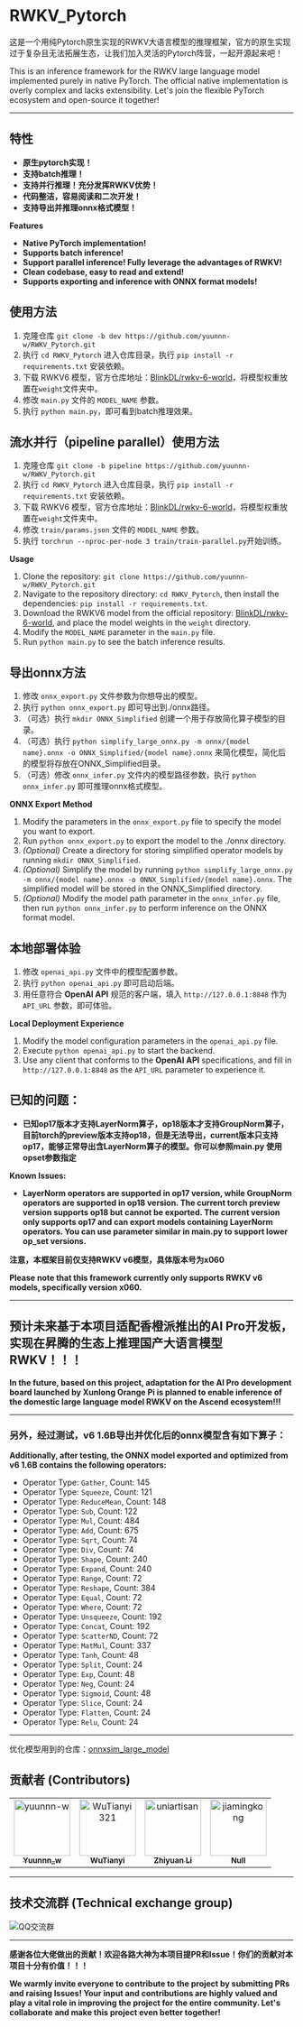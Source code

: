 # RWKV_Pytorch

这是一个用纯Pytorch原生实现的RWKV大语言模型的推理框架，官方的原生实现过于复杂且无法拓展生态，让我们加入灵活的Pytorch阵营，一起开源起来吧！

This is an inference framework for the RWKV large language model implemented purely in native PyTorch. The official native implementation is overly complex and lacks extensibility. Let's join the flexible PyTorch ecosystem and open-source it together!

****

## 特性
- **原生pytorch实现！**
- **支持batch推理！**
- **支持并行推理！充分发挥RWKV优势！**
- **代码整洁，容易阅读和二次开发！**
- **支持导出并推理onnx格式模型！**

**Features**
- **Native PyTorch implementation!**
- **Supports batch inference!**
- **Support parallel inference! Fully leverage the advantages of RWKV!**
- **Clean codebase, easy to read and extend!**
- **Supports exporting and inference with ONNX format models!**


## 使用方法
1. 克隆仓库 `git clone -b dev https://github.com/yuunnn-w/RWKV_Pytorch.git`
2. 执行 `cd RWKV_Pytorch` 进入仓库目录，执行 `pip install -r requirements.txt` 安装依赖。
3. 下载 RWKV6 模型，官方仓库地址：[BlinkDL/rwkv-6-world](https://huggingface.co/BlinkDL/rwkv-6-world/tree/main)，将模型权重放置在`weight`文件夹中。
4. 修改 `main.py` 文件的 `MODEL_NAME` 参数。
5. 执行 `python main.py`，即可看到batch推理效果。
## 流水并行（pipeline parallel）使用方法
1. 克隆仓库 `git clone -b pipeline https://github.com/yuunnn-w/RWKV_Pytorch.git`
2. 执行 `cd RWKV_Pytorch` 进入仓库目录，执行 `pip install -r requirements.txt` 安装依赖。
3. 下载 RWKV6 模型，官方仓库地址：[BlinkDL/rwkv-6-world](https://huggingface.co/BlinkDL/rwkv-6-world/tree/main)，将模型权重放置在`weight`文件夹中。
4. 修改 `train/params.json` 文件的 `MODEL_NAME` 参数。
5. 执行 `torchrun --nproc-per-node 3 train/train-parallel.py`开始训练。

**Usage**
1. Clone the repository: `git clone https://github.com/yuunnn-w/RWKV_Pytorch.git`
2. Navigate to the repository directory: `cd RWKV_Pytorch`, then install the dependencies: `pip install -r requirements.txt`.
3. Download the RWKV6 model from the official repository: [BlinkDL/rwkv-6-world](https://huggingface.co/BlinkDL/rwkv-6-world/tree/main), and place the model weights in the `weight` directory.
4. Modify the `MODEL_NAME` parameter in the `main.py` file.
5. Run `python main.py` to see the batch inference results.


## 导出onnx方法
1. 修改 `onnx_export.py` 文件参数为你想导出的模型。
2. 执行 `python onnx_export.py` 即可导出到./onnx路径。
3. （可选）执行 `mkdir ONNX_Simplified` 创建一个用于存放简化算子模型的目录。
4. （可选）执行 `python simplify_large_onnx.py -m onnx/{model name}.onnx -o ONNX_Simplified/{model name}.onnx` 来简化模型，简化后的模型将存放在ONNX_Simplified目录。
5. （可选）修改 `onnx_infer.py` 文件内的模型路径参数，执行 `python onnx_infer.py` 即可推理onnx格式模型。

**ONNX Export Method**
1. Modify the parameters in the `onnx_export.py` file to specify the model you want to export.
2. Run `python onnx_export.py` to export the model to the ./onnx directory.
3. *(Optional)* Create a directory for storing simplified operator models by running `mkdir ONNX_Simplified`.
4. *(Optional)* Simplify the model by running `python simplify_large_onnx.py -m onnx/{model name}.onnx -o ONNX_Simplified/{model name}.onnx`. The simplified model will be stored in the ONNX_Simplified directory.
5. *(Optional)* Modify the model path parameter in the `onnx_infer.py` file, then run `python onnx_infer.py` to perform inference on the ONNX format model.

## 本地部署体验
1. 修改 `openai_api.py` 文件中的模型配置参数。
2. 执行 `python openai_api.py` 即可启动后端。
3. 用任意符合 **OpenAI API** 规范的客户端，填入 `http://127.0.0.1:8848` 作为 `API_URL` 参数，即可体验。

**Local Deployment Experience**
1. Modify the model configuration parameters in the `openai_api.py` file.
2. Execute `python openai_api.py` to start the backend.
3. Use any client that conforms to the **OpenAI API** specifications, and fill in `http://127.0.0.1:8848` as the `API_URL` parameter to experience it.


## 已知的问题：
- **已知op17版本才支持LayerNorm算子，op18版本才支持GroupNorm算子，目前torch的preview版本支持op18，但是无法导出，current版本只支持op17，能够正常导出含LayerNorm算子的模型。你可以参照main.py 使用opset参数指定**

**Known Issues:** 
- **LayerNorm operators are supported in op17 version, while GroupNorm operators are supported in op18 version. The current torch preview version supports op18 but cannot be exported. The current version only supports op17 and can export models containing LayerNorm operators. You can use parameter similar in main.py to support lower op_set versions.**


**注意，本框架目前仅支持RWKV v6模型，具体版本号为x060**

**Please note that this framework currently only supports RWKV v6 models, specifically version x060.**

****
## 预计未来基于本项目适配香橙派推出的AI Pro开发板，实现在昇腾的生态上推理国产大语言模型RWKV！！！

**In the future, based on this project, adaptation for the AI Pro development board launched by Xunlong Orange Pi is planned to enable inference of the domestic large language model RWKV on the Ascend ecosystem!!!**
****

### 另外，经过测试，v6 1.6B导出并优化后的onnx模型含有如下算子：

**Additionally, after testing, the ONNX model exported and optimized from v6 1.6B contains the following operators:**

- Operator Type: `Gather`, Count: 145
- Operator Type: `Squeeze`, Count: 121
- Operator Type: `ReduceMean`, Count: 148
- Operator Type: `Sub`, Count: 122
- Operator Type: `Mul`, Count: 484
- Operator Type: `Add`, Count: 675
- Operator Type: `Sqrt`, Count: 74
- Operator Type: `Div`, Count: 74
- Operator Type: `Shape`, Count: 240
- Operator Type: `Expand`, Count: 240
- Operator Type: `Range`, Count: 72
- Operator Type: `Reshape`, Count: 384
- Operator Type: `Equal`, Count: 72
- Operator Type: `Where`, Count: 72
- Operator Type: `Unsqueeze`, Count: 192
- Operator Type: `Concat`, Count: 192
- Operator Type: `ScatterND`, Count: 72
- Operator Type: `MatMul`, Count: 337
- Operator Type: `Tanh`, Count: 48
- Operator Type: `Split`, Count: 24
- Operator Type: `Exp`, Count: 48
- Operator Type: `Neg`, Count: 24
- Operator Type: `Sigmoid`, Count: 48
- Operator Type: `Slice`, Count: 24
- Operator Type: `Flatten`, Count: 24
- Operator Type: `Relu`, Count: 24

****

优化模型用到的仓库：[onnxsim_large_model](https://github.com/luchangli03/onnxsim_large_model.git)

## 贡献者 (Contributors)

<!-- readme: collaborators,contributors -start -->
<table>
	<tbody>
		<tr>
            <td align="center">
                <a href="https://github.com/yuunnn-w">
                    <img src="https://avatars.githubusercontent.com/u/91336323?v=4" width="100;" alt="yuunnn-w"/>
                    <br />
                    <sub><b>Yuunnn_w</b></sub>
                </a>
            </td>
            <td align="center">
                <a href="https://github.com/WuTianyi321">
                    <img src="https://avatars.githubusercontent.com/u/48122470?v=4" width="100;" alt="WuTianyi321"/>
                    <br />
                    <sub><b>WuTianyi</b></sub>
                </a>
            </td>
            <td align="center">
                <a href="https://github.com/uniartisan">
                    <img src="https://avatars.githubusercontent.com/u/31544054?v=4" width="100;" alt="uniartisan"/>
                    <br />
                    <sub><b>Zhiyuan Li</b></sub>
                </a>
            </td>
            <td align="center">
                <a href="https://github.com/jiamingkong">
                    <img src="https://avatars.githubusercontent.com/u/2761215?v=4" width="100;" alt="jiamingkong"/>
                    <br />
                    <sub><b>Null</b></sub>
                </a>
            </td>
		</tr>
	<tbody>
</table>
<!-- readme: collaborators,contributors -end -->

****
## 技术交流群 (Technical exchange group)
![QQ交流群](https://github.com/yuunnn-w/RWKV_Pytorch/blob/main/asset/qrcode_1713112204738.jpg)

****
**感谢各位大佬做出的贡献！欢迎各路大神为本项目提PR和Issue！你们的贡献对本项目十分有价值！！！**

**We warmly invite everyone to contribute to the project by submitting PRs and raising Issues! Your input and contributions are highly valued and play a vital role in improving the project for the entire community. Let's collaborate and make this project even better together!**


